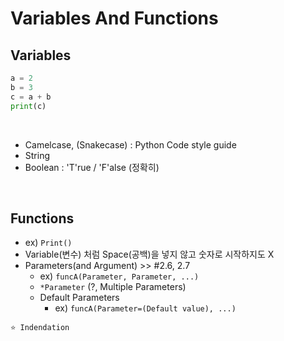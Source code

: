 # Variables And Functions

## Variables

```python
a = 2
b = 3
c = a + b
print(c)
```

</br>

- Camelcase, (Snakecase) : Python Code style guide
- String
- Boolean : 'T'rue / 'F'alse (정확히)

</br>

## Functions

- ex) `Print()`
- Variable(변수) 처럼 Space(공백)을 넣지 않고 숫자로 시작하지도 X
- Parameters(and Argument) >> #2.6, 2.7
  - ex) `funcA(Parameter, Parameter, ...)`
  - `*Parameter` (?, Multiple Parameters)
  - Default Parameters
    - ex) `funcA(Parameter=(Default value), ...)`

`⭐ Indendation`
